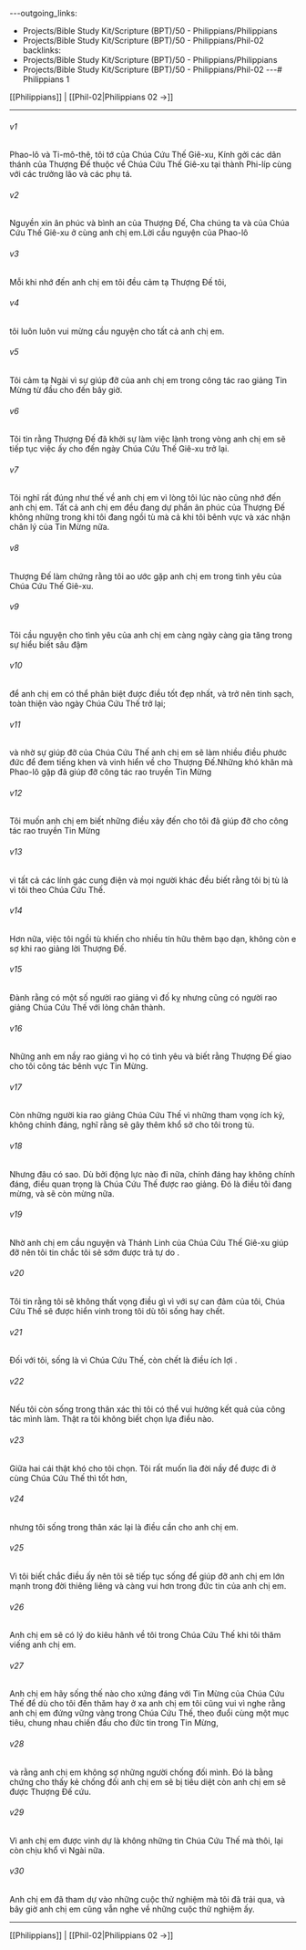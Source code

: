 ---outgoing_links:
  - Projects/Bible Study Kit/Scripture (BPT)/50 - Philippians/Philippians
  - Projects/Bible Study Kit/Scripture (BPT)/50 - Philippians/Phil-02
backlinks:
  - Projects/Bible Study Kit/Scripture (BPT)/50 - Philippians/Philippians
  - Projects/Bible Study Kit/Scripture (BPT)/50 - Philippians/Phil-02
---# Philippians 1

[[Philippians]] | [[Phil-02|Philippians 02 →]]
***



###### v1 
Phao-lô và Ti-mô-thê, tôi tớ của Chúa Cứu Thế Giê-xu, Kính gởi các dân thánh của Thượng Đế thuộc về Chúa Cứu Thế Giê-xu tại thành Phi-líp cùng với các trưởng lão và các phụ tá. 

###### v2 
Nguyền xin ân phúc và bình an của Thượng Đế, Cha chúng ta và của Chúa Cứu Thế Giê-xu ở cùng anh chị em.Lời cầu nguyện của Phao-lô 

###### v3 
Mỗi khi nhớ đến anh chị em tôi đều cảm tạ Thượng Đế tôi, 

###### v4 
tôi luôn luôn vui mừng cầu nguyện cho tất cả anh chị em. 

###### v5 
Tôi cảm tạ Ngài vì sự giúp đỡ của anh chị em trong công tác rao giảng Tin Mừng từ đầu cho đến bây giờ. 

###### v6 
Tôi tin rằng Thượng Đế đã khởi sự làm việc lành trong vòng anh chị em sẽ tiếp tục việc ấy cho đến ngày Chúa Cứu Thế Giê-xu trở lại. 

###### v7 
Tôi nghĩ rất đúng như thế về anh chị em vì lòng tôi lúc nào cũng nhớ đến anh chị em. Tất cả anh chị em đều đang dự phần ân phúc của Thượng Đế không những trong khi tôi đang ngồi tù mà cả khi tôi bênh vực và xác nhận chân lý của Tin Mừng nữa. 

###### v8 
Thượng Đế làm chứng rằng tôi ao ước gặp anh chị em trong tình yêu của Chúa Cứu Thế Giê-xu. 

###### v9 
Tôi cầu nguyện cho tình yêu của anh chị em càng ngày càng gia tăng trong sự hiểu biết sâu đậm 

###### v10 
để anh chị em có thể phân biệt được điều tốt đẹp nhất, và trở nên tinh sạch, toàn thiện vào ngày Chúa Cứu Thế trở lại; 

###### v11 
và nhờ sự giúp đỡ của Chúa Cứu Thế anh chị em sẽ làm nhiều điều phước đức để đem tiếng khen và vinh hiển về cho Thượng Đế.Những khó khăn mà Phao-lô gặp đã giúp đỡ công tác rao truyền Tin Mừng 

###### v12 
Tôi muốn anh chị em biết những điều xảy đến cho tôi đã giúp đỡ cho công tác rao truyền Tin Mừng 

###### v13 
vì tất cả các lính gác cung điện và mọi người khác đều biết rằng tôi bị tù là vì tôi theo Chúa Cứu Thế. 

###### v14 
Hơn nữa, việc tôi ngồi tù khiến cho nhiều tín hữu thêm bạo dạn, không còn e sợ khi rao giảng lời Thượng Đế. 

###### v15 
Đành rằng có một số người rao giảng vì đố kỵ nhưng cũng có người rao giảng Chúa Cứu Thế với lòng chân thành. 

###### v16 
Những anh em nầy rao giảng vì họ có tình yêu và biết rằng Thượng Đế giao cho tôi công tác bênh vực Tin Mừng. 

###### v17 
Còn những người kia rao giảng Chúa Cứu Thế vì những tham vọng ích kỷ, không chính đáng, nghĩ rằng sẽ gây thêm khổ sở cho tôi trong tù. 

###### v18 
Nhưng đâu có sao. Dù bởi động lực nào đi nữa, chính đáng hay không chính đáng, điều quan trọng là Chúa Cứu Thế được rao giảng. Đó là điều tôi đang mừng, và sẽ còn mừng nữa. 

###### v19 
Nhờ anh chị em cầu nguyện và Thánh Linh của Chúa Cứu Thế Giê-xu giúp đỡ nên tôi tin chắc tôi sẽ sớm được trả tự do . 

###### v20 
Tôi tin rằng tôi sẽ không thất vọng điều gì vì với sự can đảm của tôi, Chúa Cứu Thế sẽ được hiển vinh trong tôi dù tôi sống hay chết. 

###### v21 
Đối với tôi, sống là vì Chúa Cứu Thế, còn chết là điều ích lợi . 

###### v22 
Nếu tôi còn sống trong thân xác thì tôi có thể vui hưởng kết quả của công tác mình làm. Thật ra tôi không biết chọn lựa điều nào. 

###### v23 
Giữa hai cái thật khó cho tôi chọn. Tôi rất muốn lìa đời nầy để được đi ở cùng Chúa Cứu Thế thì tốt hơn, 

###### v24 
nhưng tôi sống trong thân xác lại là điều cần cho anh chị em. 

###### v25 
Vì tôi biết chắc điều ấy nên tôi sẽ tiếp tục sống để giúp đỡ anh chị em lớn mạnh trong đời thiêng liêng và càng vui hơn trong đức tin của anh chị em. 

###### v26 
Anh chị em sẽ có lý do kiêu hãnh về tôi trong Chúa Cứu Thế khi tôi thăm viếng anh chị em. 

###### v27 
Anh chị em hãy sống thế nào cho xứng đáng với Tin Mừng của Chúa Cứu Thế để dù cho tôi đến thăm hay ở xa anh chị em tôi cũng vui vì nghe rằng anh chị em đứng vững vàng trong Chúa Cứu Thế, theo đuổi cùng một mục tiêu, chung nhau chiến đấu cho đức tin trong Tin Mừng, 

###### v28 
và rằng anh chị em không sợ những người chống đối mình. Đó là bằng chứng cho thấy kẻ chống đối anh chị em sẽ bị tiêu diệt còn anh chị em sẽ được Thượng Đế cứu. 

###### v29 
Vì anh chị em được vinh dự là không những tin Chúa Cứu Thế mà thôi, lại còn chịu khổ vì Ngài nữa. 

###### v30 
Anh chị em đã tham dự vào những cuộc thử nghiệm mà tôi đã trải qua, và bây giờ anh chị em cũng vẫn nghe về những cuộc thử nghiệm ấy.

***
[[Philippians]] | [[Phil-02|Philippians 02 →]]
